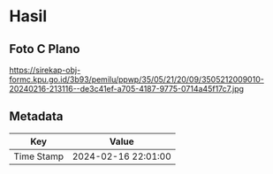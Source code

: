 # Hasil

## Foto C Plano

https://sirekap-obj-formc.kpu.go.id/3b93/pemilu/ppwp/35/05/21/20/09/3505212009010-20240216-213116--de3c41ef-a705-4187-9775-0714a45f17c7.jpg


## Metadata

| Key        | Value               |
| ---------- | ------------------- |
| Time Stamp | 2024-02-16 22:01:00 |



